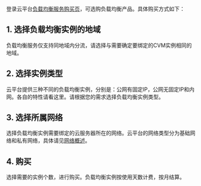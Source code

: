 登录云平台[负载均衡服务购买页](http://buy.tce.fsphere.cn/lb)，可选购负载均衡产品。具体购买方式如下：
​
## 1. 选择负载均衡实例的地域
​
负载均衡服务仅支持同地域内分流，请选择与需要确定要绑定的CVM实例相同的地域。
​
## 2. 选择实例类型
云平台提供三种不同的负载均衡实例，分别是：公网有固定IP，公网无固定IP和内网。各自的特性请看这里。请根据您的需求选择负载均衡实例类型。
​
## 3. 选择所属网络
选择负载均衡实例需要绑定的云服务器所在的网络。云平台的网络类型分为基础网络和私有网络，具体请见[网络概述](http://tcecqpoc.fsphere.cn/doc/product/213/%E7%BD%91%E7%BB%9C#1.-网络概述)。
​
## 4. 购买
选择需要的实例个数，进行购买。负载均衡实例按使用天数计费，按月结算。
​
​

